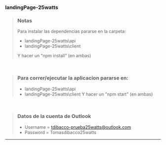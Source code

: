 ### landingPage-25watts

> ### Notas
> Para instalar las dependencias pararse en la carpeta:
>  +  landingPage-25watts\api
>  +  landingPage-25watts\client
>
> Y hacer un "npm install" (en ambas) 

</br>

> ### Para correr/ejecutar la aplicacion pararse en:
>
>  +  landingPage-25watts\api
>  +  landingPage-25watts\client
> Y hacer un "npm start" (en ambas)

</br>

> ### Datos de la cuenta de Outlook
>  +  Username = tdibacco-prueba25watts@outlook.com
>  +  Password = Tomasdibacco25watts

---
